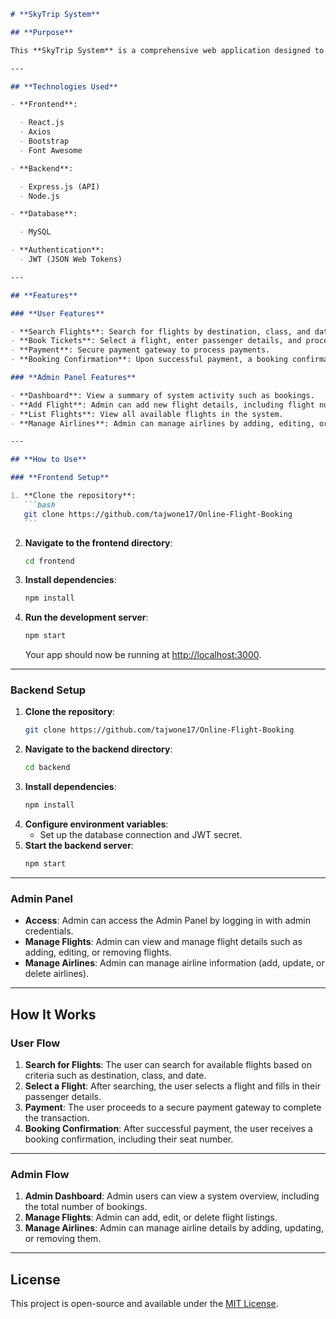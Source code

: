 ````markdown
# **SkyTrip System**

## **Purpose**

This **SkyTrip System** is a comprehensive web application designed to allow users to search, book, and manage flight reservations. The system provides users with the ability to select flights, make secure payments, and receive booking confirmations. Additionally, an **Admin Panel** is included for administrators to manage flight listings, airlines, and other related functionalities.

---

## **Technologies Used**

- **Frontend**:

  - React.js
  - Axios
  - Bootstrap
  - Font Awesome

- **Backend**:

  - Express.js (API)
  - Node.js

- **Database**:

  - MySQL

- **Authentication**:
  - JWT (JSON Web Tokens)

---

## **Features**

### **User Features**

- **Search Flights**: Search for flights by destination, class, and date.
- **Book Tickets**: Select a flight, enter passenger details, and proceed to booking.
- **Payment**: Secure payment gateway to process payments.
- **Booking Confirmation**: Upon successful payment, a booking confirmation with seat number is displayed.

### **Admin Panel Features**

- **Dashboard**: View a summary of system activity such as bookings.
- **Add Flight**: Admin can add new flight details, including flight number, departure, and destination.
- **List Flights**: View all available flights in the system.
- **Manage Airlines**: Admin can manage airlines by adding, editing, or removing airline details.

---

## **How to Use**

### **Frontend Setup**

1. **Clone the repository**:
   ```bash
   git clone https://github.com/tajwone17/Online-Flight-Booking
   ```
````

2. **Navigate to the frontend directory**:
   ```bash
   cd frontend
   ```
3. **Install dependencies**:
   ```bash
   npm install
   ```
4. **Run the development server**:
   ```bash
   npm start
   ```
   Your app should now be running at [http://localhost:3000](http://localhost:3000).

---

### **Backend Setup**

1. **Clone the repository**:
   ```bash
   git clone https://github.com/tajwone17/Online-Flight-Booking
   ```
2. **Navigate to the backend directory**:
   ```bash
   cd backend
   ```
3. **Install dependencies**:
   ```bash
   npm install
   ```
4. **Configure environment variables**:
   - Set up the database connection and JWT secret.
5. **Start the backend server**:
   ```bash
   npm start
   ```

---

### **Admin Panel**

- **Access**: Admin can access the Admin Panel by logging in with admin credentials.
- **Manage Flights**: Admin can view and manage flight details such as adding, editing, or removing flights.
- **Manage Airlines**: Admin can manage airline information (add, update, or delete airlines).

---

## **How It Works**

### **User Flow**

1. **Search for Flights**: The user can search for available flights based on criteria such as destination, class, and date.
2. **Select a Flight**: After searching, the user selects a flight and fills in their passenger details.
3. **Payment**: The user proceeds to a secure payment gateway to complete the transaction.
4. **Booking Confirmation**: After successful payment, the user receives a booking confirmation, including their seat number.

---

### **Admin Flow**

1. **Admin Dashboard**: Admin users can view a system overview, including the total number of bookings.
2. **Manage Flights**: Admin can add, edit, or delete flight listings.
3. **Manage Airlines**: Admin can manage airline details by adding, updating, or removing them.

---

## **License**

This project is open-source and available under the [MIT License](LICENSE).

```

```
